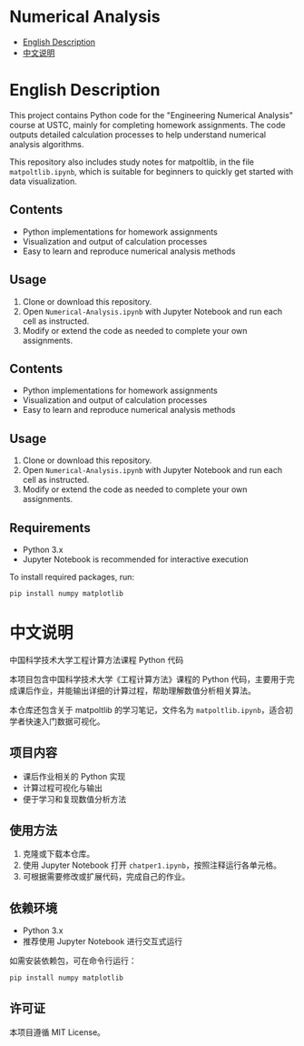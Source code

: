 
# Numerical Analysis

- [English Description](#english-description)
- [中文说明](#中文说明)
# English Description


This project contains Python code for the "Engineering Numerical Analysis" course at USTC, mainly for completing homework assignments. The code outputs detailed calculation processes to help understand numerical analysis algorithms.

This repository also includes study notes for matpoltlib, in the file `matpoltlib.ipynb`, which is suitable for beginners to quickly get started with data visualization.

## Contents

- Python implementations for homework assignments
- Visualization and output of calculation processes
- Easy to learn and reproduce numerical analysis methods

## Usage

1. Clone or download this repository.
2. Open `Numerical-Analysis.ipynb` with Jupyter Notebook and run each cell as instructed.
3. Modify or extend the code as needed to complete your own assignments.


## Contents

- Python implementations for homework assignments
- Visualization and output of calculation processes
- Easy to learn and reproduce numerical analysis methods

## Usage

1. Clone or download this repository.
2. Open `Numerical-Analysis.ipynb` with Jupyter Notebook and run each cell as instructed.
3. Modify or extend the code as needed to complete your own assignments.

## Requirements

- Python 3.x
- Jupyter Notebook is recommended for interactive execution

To install required packages, run:

```powershell
pip install numpy matplotlib
```


# 中文说明

中国科学技术大学工程计算方法课程 Python 代码

本项目包含中国科学技术大学《工程计算方法》课程的 Python 代码，主要用于完成课后作业，并能输出详细的计算过程，帮助理解数值分析相关算法。

本仓库还包含关于 matpoltlib 的学习笔记，文件名为 `matpoltlib.ipynb`，适合初学者快速入门数据可视化。
## 项目内容

- 课后作业相关的 Python 实现
- 计算过程可视化与输出
- 便于学习和复现数值分析方法

## 使用方法

1. 克隆或下载本仓库。
2. 使用 Jupyter Notebook 打开 `chatper1.ipynb`，按照注释运行各单元格。
3. 可根据需要修改或扩展代码，完成自己的作业。

## 依赖环境

- Python 3.x
- 推荐使用 Jupyter Notebook 进行交互式运行

如需安装依赖包，可在命令行运行：

```powershell
pip install numpy matplotlib
```

## 许可证

本项目遵循 MIT License。
